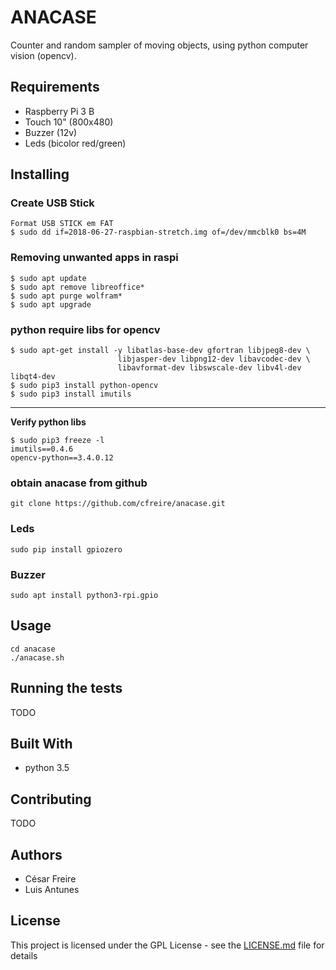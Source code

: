 # ANACASE

Counter and random sampler of moving objects, using python computer vision (opencv). 

## Requirements

* Raspberry Pi 3 B
* Touch 10" (800x480)
* Buzzer (12v)
* Leds (bicolor red/green)

## Installing

### Create USB Stick
    Format USB STICK em FAT
    $ sudo dd if=2018-06-27-raspbian-stretch.img of=/dev/mmcblk0 bs=4M
    
### Removing unwanted apps in raspi
    $ sudo apt update
    $ sudo apt remove libreoffice*
    $ sudo apt purge wolfram*
    $ sudo apt upgrade
    
### python require libs for opencv
    $ sudo apt-get install -y libatlas-base-dev gfortran libjpeg8-dev \ 
                            libjasper-dev libpng12-dev libavcodec-dev \ 
                            libavformat-dev libswscale-dev libv4l-dev libqt4-dev
    $ sudo pip3 install python-opencv
    $ sudo pip3 install imutils
---
**Verify python libs**  

    $ sudo pip3 freeze -l
    imutils==0.4.6
    opencv-python==3.4.0.12
    
### obtain anacase from github
    git clone https://github.com/cfreire/anacase.git

### Leds 
    sudo pip install gpiozero

### Buzzer 
    sudo apt install python3-rpi.gpio
    
## Usage   
    cd anacase
    ./anacase.sh

## Running the tests

TODO

## Built With

* python 3.5

## Contributing

TODO

## Authors

* César Freire
* Luis Antunes

## License

This project is licensed under the GPL License - see the [LICENSE.md](LICENSE.md) file for details
